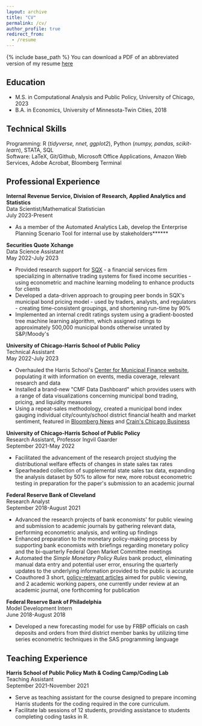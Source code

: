```yaml
---
layout: archive
title: "CV"
permalink: /cv/
author_profile: true
redirect_from:
  - /resume
---
```


{% include base_path %}
You can download a PDF of an abbreviated version of my resume <a href="https://github.com/Wesley-Janson/Wesley-Janson.github.io/raw/master/_pages/wesley_janson_resume.pdf" download="">here</a>

## Education
* M.S. in Computational Analysis and Public Policy, University of Chicago, 2023
* B.A. in Economics, University of Minnesota-Twin Cities, 2018

## Technical Skills
Programming: R (*tidyverse, nnet, ggplot2*), Python (*numpy, pandas, scikit-learn*), STATA, SQL <br>
Software: LaTeX, Git/Github, Microsoft Office Applications, Amazon Web Services, Adobe Acrobat, Bloomberg Terminal

## Professional Experience
**Internal Revenue Service, Division of Research, Applied Analytics and Statistics** <br>
Data Scientist/Mathematical Statistician <br>
July 2023-Present <br>
* As a member of the Automated Analytics Lab, develop the Enterprise Planning Scenario Tool for internal use by stakeholders******

**Securities Quote Xchange** <br>
Data Science Assistant <br>
May 2022-July 2023 <br>
* Provided research support for <a href="https://www.sqx.com/" data-sf-ec-immutable="" data-sf-marked="" target="_blank" rel="noopener"><span style="text-decoration: underline;">SQX</span></a> - a financial services firm specializing in alternative trading systems for fixed income securities - using econometric and machine learning modeling to enhance products for clients
* Developed a data-driven approach to grouping peer bonds in SQX's municipal bond pricing model - used by traders, analysts, and regulators - creating time-consistent groupings, and shortening run-time by 90%
* Implemented an internal credit ratings system using a gradient-boosted tree machine learning algorithm, which assigned ratings to approximately 500,000 municipal bonds otherwise unrated by S&P/Moody's

**University of Chicago-Harris School of Public Policy** <br>
Technical Assistant <br>
May 2022-July 2023
* Overhauled the Harris School's <a href="https://munifinance.uchicago.edu/" data-sf-ec-immutable="" data-sf-marked="" target="_blank" rel="noopener"><span style="text-decoration: underline;">Center for Municipal Finance website</span></a>, populating it with information on events, media coverage, relevant research and data
* Installed a brand-new "CMF Data Dashboard" which provides users with a range of data visualizations concerning municipal bond trading, pricing, and liquidity measures
* Using a repeat-sales methodology, created a municipal bond index gauging individual city/county/school district financial health and market sentiment, featured in <a href="https://www.bnnbloomberg.ca/chicago-s-improved-finances-reflected-in-bond-investor-sentiment-1.1829622#:~:text=(Bloomberg)\%20\%2D\%2D\%20Investors\%20are\%20more,those\%20of\%20other\%20big\%20cities." data-sf-ec-immutable="" data-sf-marked="" target="_blank" rel="noopener"><span style="text-decoration: underline;">Bloomberg News</span></a> and <a href="https://www.chicagobusiness.com/politics/chicagos-improved-finances-reflected-bond-investor-sentiment" data-sf-ec-immutable="" data-sf-marked="" target="_blank" rel="noopener"><span style="text-decoration: underline;">Crain's Chicago Business</span></a>

**University of Chicago-Harris School of Public Policy** <br>
Research Assistant, Professor Ingvil Gaarder <br>
September 2021-May 2022
* Facilitated the advancement of the research project studying the distributional welfare effects of changes in state sales tax rates 
* Spearheaded collection of supplemental state sales tax data, expanding the analysis dataset by 50% to allow for new, more robust econometric testing in preparation for the paper's submission to an academic journal 

**Federal Reserve Bank of Cleveland** <br>
Research Analyst <br>
September 2018-August 2021
* Advanced the research projects of bank economists' for public viewing and submission to academic journals by gathering relevant data, performing econometric analysis, and writing up findings
* Enhanced preparation to the monetary policy-making process by supporting bank economists with briefings regarding monetary policy and the bi-quarterly Federal Open Market Committee meetings
* Automated the *Simple Monetary Policy Rules* bank product, eliminating manual data entry and potential user error, ensuring the quarterly updates to the underlying information provided to the public is accurate
* Coauthored 3 short, <a href="https://www.clevelandfed.org/people/profiles/j/janson-wesley" data-sf-ec-immutable="" data-sf-marked="" target="_blank" rel="noopener"><span style="text-decoration: underline;">policy-relevant articles</span></a> aimed for public viewing, and 2 academic working papers, one currently under review at an academic journal, one forthcoming for publication

**Federal Reserve Bank of Philadelphia** <br>
Model Development Intern <br>
June 2018-August 2018
* Developed a new forecasting model for use by FRBP officials on cash deposits and orders from third district member banks by utilizing time series econometric techniques in the SAS programming language
  
## Teaching Experience
**Harris School of Public Policy Math & Coding Camp/Coding Lab** <br>
Teaching Assistant <br>
September 2021-November 2021
* Serve as teaching assistant for the course designed to prepare incoming Harris students for the coding required in the core curriculum.
* Facilitate lab sessions of 12 students, providing assistance to students completing coding tasks in R.
